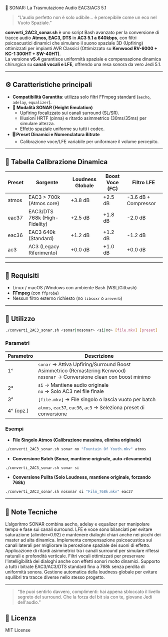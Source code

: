 🚀 SONAR: La Trasmutazione Audio EAC3/AC3 5.1

> “L’audio perfetto non è solo udibile... è percepibile come un eco nel Vuoto Spaziale.”

**converti_2AC3_sonar.sh** è uno script Bash avanzato per la conversione di tracce audio **Atmos, EAC3, DTS** in **AC3 5.1 a 640kbps**, con filtri psicoacustici dinamici che simulano il suono spaziale 3D (Upfiring) ottimizzati per impianti AVR Classici (Ottimizzato su **Kenwood RV-6000 + KC-1 300HT + SW-40HT)**.  
La versione **v5.4** garantisce uniformità spaziale e compensazione dinamica chirurgica su **canali vocali e LFE**, offrendo una resa sonora da vero Jedi 5.1.

---

## ⚙️ Caratteristiche principali

- **Compatibilità Garantita**: utilizza solo filtri FFmpeg standard (`aecho`, `adelay`, `equalizer`).  
- **🌊 Modalità SONAR (Height Emulation)**  
  - Upfiring focalizzato sui canali surround (SL/SR).  
  - Illusioni HRTF (pinna) e ritardo asimmetrico (30ms/35ms) per simulare altezza.  
  - Effetto spaziale uniforme su tutti i codec.  
- **🎚️ Preset Dinamici e Nomenclatura Bitrate**  
  - Calibrazione voce/LFE variabile per uniformare il volume percepito.

---

## 🧩 Tabella Calibrazione Dinamica

| Preset    | Sorgente                  | Loudness Globale | Boost Voce (FC) | Filtro LFE           |
|-----------|--------------------------|----------------|----------------|--------------------|
| atmos     | EAC3 > 700k (Atmos core)     | +3.8 dB        | +2.5 dB        | -3.6 dB + Compressor |
| eac37     | EAC3/DTS 768k (High-Fidelity)| +2.5 dB        | +1.8 dB        | -2.0 dB            |
| eac36     | EAC3 640k (Standard)         | +1.2 dB        | +1.2 dB        | -1.2 dB            |
| ac3       | AC3 (Legacy Riferimento)     | +0.0 dB        | +1.0 dB        | +0.0 dB            |

---

## 🧩 Requisiti

- Linux / macOS /Windows con ambiente Bash (WSL/Gitbash) 
- **FFmpeg** (con `ffprobe`)  
- Nessun filtro esterno richiesto (no `libsoxr` o `areverb`)  

---

## 🚀 Utilizzo

```bash
./converti_2AC3_sonar.sh <sonar|nosonar> <si|no> [file.mkv] [preset]
```

### Parametri

| Parametro | Descrizione |
|-----------|------------|
| 1°        | `sonar` → Attiva Upfiring/Surround Boost Asimmetrico (Remastering Kenwood) <br> `nosonar` → Conversione clean con boost minimo |
| 2°        | `si` → Mantiene audio originale <br> `no` → Solo AC3 nel file finale |
| 3°        | `[file.mkv]` → File singolo o lascia vuoto per batch |
| 4° (opz.) | `atmos`, `eac37`, `eac36`, `ac3` → Seleziona preset di conversione |

### Esempi

- **File Singolo Atmos (Calibrazione massima, elimina originale)**

```bash
./converti_2AC3_sonar.sh sonar no "Fountain Of Youth.mkv" atmos
```

- **Conversione Batch (Sonar, mantiene originale, auto-rilevamento)**

```bash
./converti_2AC3_sonar.sh sonar si
```

- **Conversione Pulita (Solo Loudness, mantiene originale, forzando 768k)**

```bash
./converti_2AC3_sonar.sh nosonar si "Film_768k.mkv" eac37
```

---

## 🧠 Note Tecniche

L’algoritmo SONAR combina aecho, adelay e equalizer per manipolare tempo e fase sui canali surround.
LFE e voce sono bilanciati per evitare saturazione (alimiter=0.92) e mantenere dialoghi chiari anche nei picchi dei master ad alta dinamica.
Implementa compensazione psicoacustica sui canali laterali per migliorare la percezione spaziale dei suoni di effetto.
Applicazione di ritardi asimmetrici tra i canali surround per simulare riflessi naturali e profondità verticale.
Filtri vocali ottimizzati per preservare l'intelligibilità dei dialoghi anche con effetti sonori molto dinamici.
Supporto a tutti i bitrate EAC3/AC3/DTS standard fino a 768k senza perdita di uniformità sonora.
Gestione automatica della loudness globale per evitare squilibri tra tracce diverse nello stesso progetto.

---

> “Se puoi sentirlo davvero, complimenti: hai appena sbloccato il livello segreto del surround. Che la forza del bit sia con te, giovane Jedi dell'audio.”

## 📜 Licenza
MIT License

